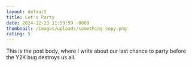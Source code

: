 ```yaml
---
layout: default
title: Let's Party
date: 2024-12-23 11:59:59 -0800
thumbnail: /images/uploads/something-copy.png
rating: 5
---
```

This is the post body, where I write about our last chance to party before the Y2K bug destroys us all.
